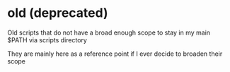 # old (deprecated)

Old scripts that do not have a broad enough scope to stay in my main $PATH via scripts directory

They are mainly here as a reference point if I ever decide to broaden their scope
